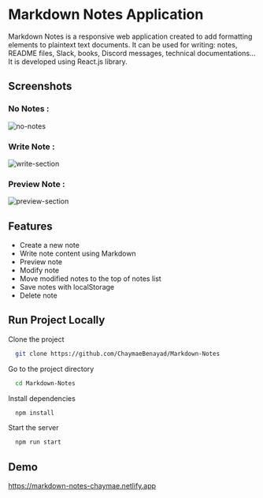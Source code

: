 # Markdown Notes Application

Markdown Notes is a responsive web application created to add formatting elements to plaintext text documents. It can be used for writing: notes, README files,
Slack, books, Discord messages, technical documentations... It is developed using React.js library.

## Screenshots

### No Notes :

![no-notes](https://user-images.githubusercontent.com/78702422/200091431-bc97def4-93da-4a3c-acc3-c48f4a329517.png)

### Write Note :

![write-section](https://user-images.githubusercontent.com/78702422/200091446-7b053dec-6707-4ca7-a102-6cddc924792d.png)

### Preview Note :

![preview-section](https://user-images.githubusercontent.com/78702422/200091455-36653bc5-f580-4151-98aa-74ad39ec1f3c.png)

## Features

- Create a new note
- Write note content using Markdown
- Preview note
- Modify note
- Move modified notes to the top of notes list
- Save notes with localStorage
- Delete note

## Run Project Locally

Clone the project

```bash
  git clone https://github.com/ChaymaeBenayad/Markdown-Notes
```

Go to the project directory

```bash
  cd Markdown-Notes
```

Install dependencies

```bash
  npm install
```

Start the server

```bash
  npm run start
```

## Demo

https://markdown-notes-chaymae.netlify.app
